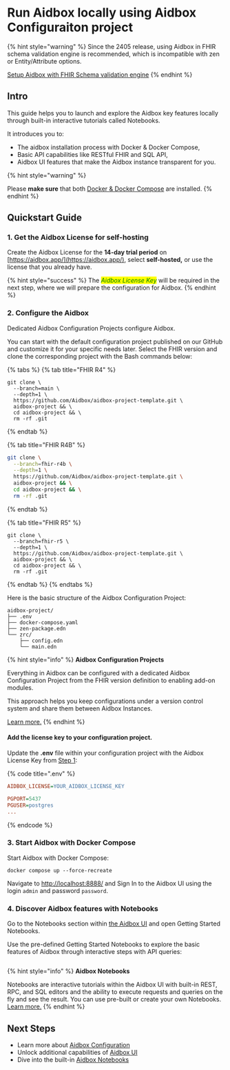 # Run Aidbox locally using Aidbox Configuraiton project

{% hint style="warning" %}
Since the 2405 release, using Aidbox in FHIR schema validation engine is recommended, which is incompatible with zen or Entity/Attribute options.

[Setup Aidbox with FHIR Schema validation engine](https://docs.aidbox.app/modules-1/profiling-and-validation/fhir-schema-validator/setup)
{% endhint %}

## Intro

This guide helps you to launch and explore the Aidbox key features locally through built-in interactive tutorials called Notebooks.

It introduces you to:

* The aidbox installation process with Docker & Docker Compose,
* Basic API capabilities like RESTful FHIR and SQL API,
* Aidbox UI features that make the Aidbox instance transparent for you.

{% hint style="warning" %}
<img src="../../../../.gitbook/assets/docker.png" alt="" data-size="original">

Please **make sure** that both [Docker & Docker Compose](https://docs.docker.com/engine/install/) are installed.
{% endhint %}

## Quickstart Guide

### 1. Get the Aidbox License for self-hosting

Create the Aidbox License for the **14-day trial period** on [https://aidbox.app/](https://aidbox.app/), select **self-hosted,** or use the license that you already have.

{% hint style="success" %}
The _<mark style="color:green;background-color:yellow;">Aidbox License Key</mark>_ will be required in the next step, where we will prepare the configuration for Aidbox.
{% endhint %}

### 2. Configure the Aidbox

Dedicated Aidbox Configuration Projects configure Aidbox.

You can start with the default configuration project published on our GitHub and customize it for your specific needs later. Select the FHIR version and clone the corresponding project with the Bash commands below:

{% tabs %}
{% tab title="FHIR R4" %}
```shell
git clone \
  --branch=main \
  --depth=1 \
  https://github.com/Aidbox/aidbox-project-template.git \
  aidbox-project && \
  cd aidbox-project && \
  rm -rf .git
```
{% endtab %}

{% tab title="FHIR R4B" %}
```sh
git clone \
  --branch=fhir-r4b \
  --depth=1 \
  https://github.com/Aidbox/aidbox-project-template.git \
  aidbox-project && \
  cd aidbox-project && \
  rm -rf .git
```
{% endtab %}

{% tab title="FHIR R5" %}
```shell
git clone \
  --branch=fhir-r5 \
  --depth=1 \
  https://github.com/Aidbox/aidbox-project-template.git \
  aidbox-project && \
  cd aidbox-project && \
  rm -rf .git
```
{% endtab %}
{% endtabs %}

Here is the basic structure of the Aidbox Configuration Project:

```
aidbox-project/
├── .env
├── docker-compose.yaml
├── zen-package.edn
└── zrc/
    ├── config.edn
    └── main.edn
```

{% hint style="info" %}
**Aidbox Configuration Projects**

Everything in Aidbox can be configured with a dedicated Aidbox Configuration Project from the FHIR version definition to enabling add-on modules.

This approach helps you keep configurations under a version control system and share them between Aidbox Instances.

[Learn more.](./)
{% endhint %}

#### Add the license key to your configuration project.

Update the **.env** file within your configuration project with the Aidbox License Key from [Step 1](run-aidbox-locally-using-aidbox-configuraiton-project.md#1.-get-the-aidbox-license-with-a-self-hosting-option):

{% code title=".env" %}
```ini
AIDBOX_LICENSE=YOUR_AIDBOX_LICENSE_KEY

PGPORT=5437
PGUSER=postgres
...
```
{% endcode %}

### 3. Start Aidbox with Docker Compose

Start Aidbox with Docker Compose:

```shell
docker compose up --force-recreate
```

Navigate to [http://localhost:8888/](http://localhost:8888/) and Sign In to the Aidbox UI using the login `admin` and password `password`.

### 4. Discover Aidbox features with Notebooks

Go to the Notebooks section within [the Aidbox UI](../../../../overview/aidbox-ui/) and open Getting Started Notebooks.

Use the pre-defined Getting Started Notebooks to explore the basic features of Aidbox through interactive steps with API queries:

<figure><img src="../../../../.gitbook/assets/notebooks.png" alt=""><figcaption></figcaption></figure>

{% hint style="info" %}
**Aidbox Notebooks**

Notebooks are interactive tutorials within the Aidbox UI with built-in REST, RPC, and SQL editors and the ability to execute requests and queries on the fly and see the result. You can use pre-built or create your own Notebooks. [Learn more.](../../../../overview/aidbox-ui/notebooks.md)
{% endhint %}

## Next Steps

* Learn more about [Aidbox Configuration](./)
* Unlock additional capabilities of [Aidbox UI](../../../../overview/aidbox-ui/)
* Dive into the built-in [Aidbox Notebooks](../../../../overview/aidbox-ui/notebooks.md)
